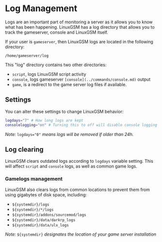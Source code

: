 # Log Management

Logs are an important part of monitoring a server as it allows you to know what has been happening. LinuxGSM has a log directory that allows you to track the gameserver, console and LinuxGSM itself.

If your user is `gameserver`, then LinuxGSM logs are located in the following directory:

`/home/gameserver/log`

This "log" directory contains two other directories:

* `script`, logs LinuxGSM script activity
* `console`, logs gameserver `[console](../commands/console.md)` output
* `game`, is a redirect to the game server log files if available.

## Settings

You can alter these settings to change LinuxGSM behavior:

```bash
logdays="7" # How long logs are kept
consolelogging="on" # Turning this to off will disable console logging
```

_Note:_ `logdays="0"` _means logs will be removed if older than 24h._

## Log clearing

LinuxGSM clears outdated logs according to `logdays` variable setting. This will affect `script` and `console` logs, as well as common game logs.

### Gamelogs management

LinuxGSM also clears logs from common locations to prevent them from using gigabytes of disk space, including:

* `${systemdir}/logs`
* `${systemdir}/*/logs`
* `${systemdir}/addons/sourcemod/logs`
* `${systemdir}/data/darkrp_logs`
* `${systemdir}/data/ulx_logs`

_Note:_ `${systemdir}` _designates the location of your game server installation_

